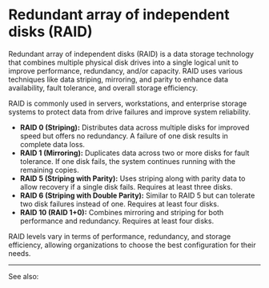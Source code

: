 
# Redundant array of independent disks (RAID)

Redundant array of independent disks (RAID) is a data storage technology that combines multiple physical disk drives into a single logical unit to improve performance, redundancy, and/or capacity. RAID uses various techniques like data striping, mirroring, and parity to enhance data availability, fault tolerance, and overall storage efficiency.

RAID is commonly used in servers, workstations, and enterprise storage systems to protect data from drive failures and improve system reliability.

- **RAID 0 (Striping):** Distributes data across multiple disks for improved speed but offers no redundancy. A failure of one disk results in complete data loss.
- **RAID 1 (Mirroring):** Duplicates data across two or more disks for fault tolerance. If one disk fails, the system continues running with the remaining copies.
- **RAID 5 (Striping with Parity):** Uses striping along with parity data to allow recovery if a single disk fails. Requires at least three disks.
- **RAID 6 (Striping with Double Parity):** Similar to RAID 5 but can tolerate two disk failures instead of one. Requires at least four disks.
- **RAID 10 (RAID 1+0):** Combines mirroring and striping for both performance and redundancy. Requires at least four disks.

RAID levels vary in terms of performance, redundancy, and storage efficiency, allowing organizations to choose the best configuration for their needs.

---

See also: